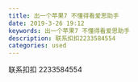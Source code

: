 ```yaml
---
title: 出一个苹果7 不懂得看爱思助手
date: 2019-3-26 19:12
keywords: 出一个苹果7 不懂得看爱思助手
description: 联系扣扣2233584554
categories: used
---
```

<td class="t_f" id="postmessage_3314523">

联系扣扣 2233584554<br/>
<br/>
<img alt="" border="0" class="zoom" data-cf-modified-e1e1abdf072ab764a51fb4f9-="" file="http://www.flw.ph/data/appbyme/upload/image/201903/26/xNsiXvpRazRQ.jpg" id="aimg_ug38h" lazyloadthumb="1" onclick="" onmouseover="" src="http://www.flw.ph/data/appbyme/upload/image/201903/26/xNsiXvpRazRQ.jpg"/><br/>
<br/>
<img alt="" border="0" class="zoom" data-cf-modified-e1e1abdf072ab764a51fb4f9-="" file="http://www.flw.ph/data/appbyme/upload/image/201903/26/K3tMwcV0znvo.jpg" id="aimg_QeYCo" lazyloadthumb="1" onclick="" onmouseover="" src="http://www.flw.ph/data/appbyme/upload/image/201903/26/K3tMwcV0znvo.jpg"/><br/>
<br/>
</td>
